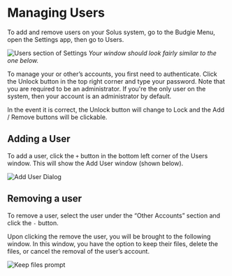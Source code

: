 # Managing Users

To add and remove users on your Solus system, go to the Budgie Menu, open the Settings app, then go to Users.

![Users section of Settings](imgs/help-center/configuration/managing-users/settings-users.jpg)
*Your window should look fairly similar to the one below.*

To manage your or other’s accounts, you first need to authenticate. Click the Unlock button in the top right corner and type your password. Note that you are required to be an administrator. If you're the only user on 
the system, then your account is an administrator by default.

In the event it is correct, the Unlock button will change to Lock and the Add / Remove buttons will be clickable.

## Adding a User

To add a user, click the `+` button in the bottom left corner of the Users window. This will show the Add User window (shown below).

![Add User Dialog](imgs/help-center/configuration/managing-users/add-user-dialog.png)

## Removing a user

To remove a user, select the user under the “Other Accounts” section and click the `-` button.

Upon clicking the remove the user, you will be brought to the following window. In this window, you have the option to keep their files, delete the files, or cancel the removal of the user’s account.

![Keep files prompt](imgs/help-center/configuration/managing-users/keep-files-prompt.jpg)